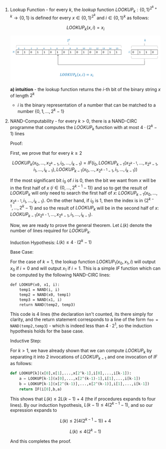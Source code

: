 1. Lookup Function - for every $k$, the *lookup* function $LOOKUP_k: \{0,1\}^{2^k + k} \to \{0,1\}$ is defined for every $x\in\{0,1\}^{2^k}$ and $i\in\{0,1\}^k$ as follows:
	
	$$LOOKUP_k(x,i) = x_i$$
	
	![The Lookup Function](Resources/The%20Lookup%20Function.jpg)
	
	**a) intuition** - the lookup function returns the $i$-th bit of the binary string $x$ of length $2^k$
	- $i$ is the binary representation of a number that can be matched to a number  $\{0,1,...,2^k-1\}$

2. NAND-Computability - for every $k\gt 0$, there is a NAND-CIRC programme that computes the $LOOKUP_k$ function with at most $4 \cdot (2^k - 1)$ lines
	
	Proof:
	
	First, we prove that for every $k \ge 2$
	
	$$LOOKUP_k(x_0,...,x_{2^k-1}, i_0,...,i_{k-1}) = IF(i_0, LOOKUP_{k-1}(x_{2^{k-1}},..., x_{2^k-1},i_1,...,i_{k-1}), LOOKUP_{k-1}(x_0,...,x_{2^{k-1}-1},i_1,...,i_{k-1}))$$
	
	If the most significant bit $i_0$ of $i$ is 0, then the bit we want from $x$ will be in the first half of $x$ ($i \in \{0,...,2^{k-1}-1\}$) and so to get the result of $LOOKUP_k$ will only need to search the first half of $x$: $LOOKUP_{k-1}(x_0,...,x_{2^{k-1}},i_1,...,i_{k-1})$. On the other hand, if $i_0$ is 1, then the index is in $\{2^{k-1},...,2^k-1\}$ and so the result of $LOOKUP_{k}$ will be in the second half of $x$: $LOOKUP_{k-1}(x_{2^{k-1}},...,x_{2^k-1},i_1,...,i_{k-1})$.
	
	Now, we are ready to prove the general theorem. Let $L(k)$ denote the number of lines required for $LOOKUP_k$.
	
	Induction Hypothesis: $L(k) \le 4\cdot (2^k -1)$
	
	Base Case:
	
	For the case of $k = 1$, the lookup function $LOOKUP_1(x_0,x_1,i)$ will output $x_0$ if $i=0$ and will output $x_1$ if $i=1$. This is a simple $IF$ function which can be computed by the following NAND-CIRC lines:
	
	```
	def LOOKUP(x0, x1, i):
		temp1 = NAND(i, i)
		temp2 = NAND(x0, temp1)
		temp3 = NAND(x1, i)
		return NAND(temp2, temp3)
	```
	
	This code is 4 lines (the declaration isn't counted, its there simply for clarity, and the return statement corresponds to a line of the form `foo = NAND(temp2,temp3`) - which is indeed less than $4\cdot 2^1$, so the induction hypothesis holds for the base case.
	
	Inductive Step:
	
	For $k \gt 1$, we have already shown that we can compute $LOOKUP_k$ by separating it into 2 invocations of $LOOKUP_{k-1}$ and one invocation of $IF$ as follows:
	
	```python
	def LOOKUP[k](x[0],x[1],...,x[2^k-1],i[0],...,i[k-1]):
		a = LOOKUP[k-1](x[0],...,x[2^(k-1)-1],i[1],...,i[k-1])
		b = LOOKUP[k-1](x[2^(k-1)],...,x[2^(k-1)],i[1],...,i[k-1])
		return IF(i[0],b,a)
	```
	
	This shows that $L(k) \le 2L(k-1) +4$ (the if procedures expands to four lines). By our induction hypothesis, $L(k-1) \le 4(2^{k-1}-1)$, and so our expression expands to
	
	$$L(k) \le 2(4(2^{k-1}-1))+4$$
	
	$$L(k) \le 4(2^k -1)$$
	
	And this completes the proof.